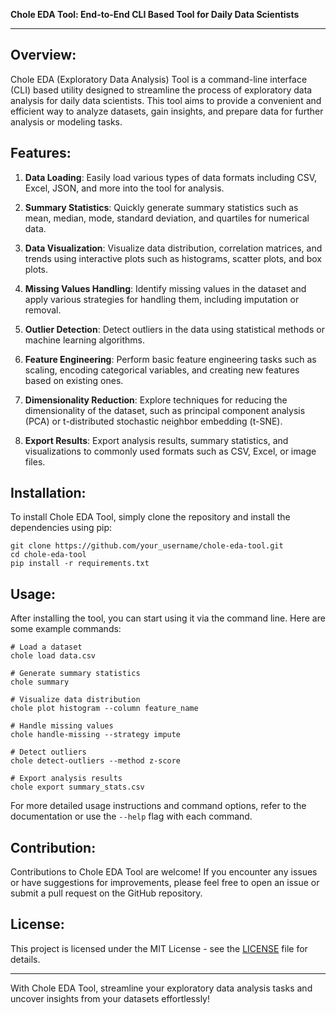 **Chole EDA Tool: End-to-End CLI Based Tool for Daily Data Scientists**

---

## Overview:

Chole EDA (Exploratory Data Analysis) Tool is a command-line interface (CLI) based utility designed to streamline the process of exploratory data analysis for daily data scientists. This tool aims to provide a convenient and efficient way to analyze datasets, gain insights, and prepare data for further analysis or modeling tasks.

## Features:

1. **Data Loading**: Easily load various types of data formats including CSV, Excel, JSON, and more into the tool for analysis.

2. **Summary Statistics**: Quickly generate summary statistics such as mean, median, mode, standard deviation, and quartiles for numerical data.

3. **Data Visualization**: Visualize data distribution, correlation matrices, and trends using interactive plots such as histograms, scatter plots, and box plots.

4. **Missing Values Handling**: Identify missing values in the dataset and apply various strategies for handling them, including imputation or removal.

5. **Outlier Detection**: Detect outliers in the data using statistical methods or machine learning algorithms.

6. **Feature Engineering**: Perform basic feature engineering tasks such as scaling, encoding categorical variables, and creating new features based on existing ones.

7. **Dimensionality Reduction**: Explore techniques for reducing the dimensionality of the dataset, such as principal component analysis (PCA) or t-distributed stochastic neighbor embedding (t-SNE).

8. **Export Results**: Export analysis results, summary statistics, and visualizations to commonly used formats such as CSV, Excel, or image files.

## Installation:

To install Chole EDA Tool, simply clone the repository and install the dependencies using pip:

```
git clone https://github.com/your_username/chole-eda-tool.git
cd chole-eda-tool
pip install -r requirements.txt
```

## Usage:

After installing the tool, you can start using it via the command line. Here are some example commands:

```
# Load a dataset
chole load data.csv

# Generate summary statistics
chole summary

# Visualize data distribution
chole plot histogram --column feature_name

# Handle missing values
chole handle-missing --strategy impute

# Detect outliers
chole detect-outliers --method z-score

# Export analysis results
chole export summary_stats.csv
```

For more detailed usage instructions and command options, refer to the documentation or use the `--help` flag with each command.

## Contribution:

Contributions to Chole EDA Tool are welcome! If you encounter any issues or have suggestions for improvements, please feel free to open an issue or submit a pull request on the GitHub repository.

## License:

This project is licensed under the MIT License - see the [LICENSE](LICENSE) file for details.

---

With Chole EDA Tool, streamline your exploratory data analysis tasks and uncover insights from your datasets effortlessly!
